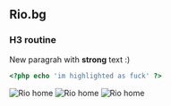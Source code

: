 ## Rio.bg
### H3 routine

New paragrah with **strong** text :)

```php
<?php echo 'im highlighted as fuck' ?>
```

![Rio home](/assets/img/projects/rio-3.jpg)
![Rio home](/assets/img/projects/rio-2.jpg)
![Rio home](/assets/img/projects/rio.jpg)
